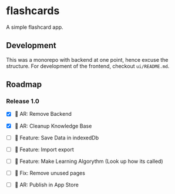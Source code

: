 # flashcards
A simple flashcard app.

## Development
This was a monorepo with backend at one point, hence excuse the structure. For development of the frontend, checkout `ui/README.md`.

## Roadmap

### Release 1.0

- [x] 🚧 AR: Remove Backend
- [x] 🚧 AR: Cleanup Knowledge Base
- [ ] 🚀 Feature: Save Data in indexedDb
- [ ] 🚀 Feature: Import export
- [ ] 🚀 Feature: Make Learning Algorythm (Look up how its called)
- [ ] 🐛 Fix: Remove unused pages
- [ ] 🚧 AR: Publish in App Store

